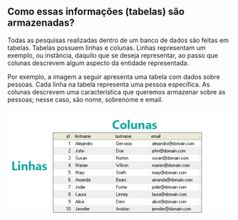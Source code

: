 ## Como essas informações (tabelas) são armazenadas?

Todas as pesquisas realizadas dentro de um banco de dados são feitas em tabelas. Tabelas possuem linhas e colunas. Linhas representam um exemplo, ou instância, daquilo que se deseja representar, ao passo que colunas descrevem algum aspecto da entidade representada.

Por exemplo, a imagem a seguir apresenta uma tabela com dados sobre pessoas. Cada linha na tabela representa uma pessoa específica. As colunas descrevem uma característica que queremos armazenar sobre as pessoas; nesse caso, são nome, sobrenome e email.

<img src="columns.png" />